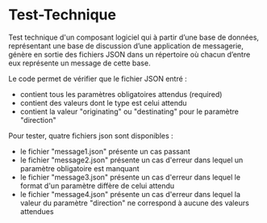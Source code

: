 # Test-Technique

Test technique d'un composant logiciel qui à partir d’une base de données, représentant une base de discussion d’une application de messagerie, génère en sortie des fichiers JSON dans un répertoire où chacun d’entre eux représente un message de cette base.


Le code permet de vérifier que le fichier JSON entré :

- contient tous les paramètres obligatoires attendus (required)
- contient des valeurs dont le type est celui attendu
- contient la valeur "originating" ou "destinating" pour le paramètre "direction"


Pour tester, quatre fichiers json sont disponibles :

- le fichier "message1.json" présente un cas passant
- le fichier "message2.json" présente un cas d'erreur dans lequel un paramètre obligatoire est manquant
- le fichier "message3.json" présente un cas d'erreur dans lequel le format d'un paramètre diffère de celui attendu
- le fichier "message4.json" présente un cas d'erreur dans lequel la valeur du paramètre "direction" ne correspond à aucune des valeurs attendues
